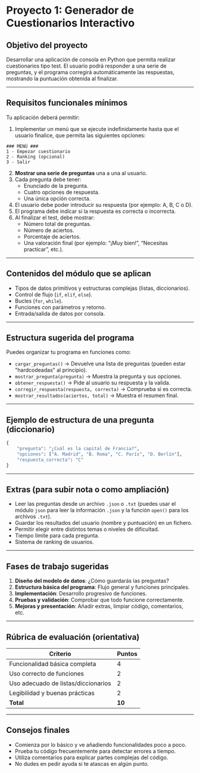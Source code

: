 # Proyecto 1: Generador de Cuestionarios Interactivo

## **Objetivo del proyecto**

Desarrollar una aplicación de consola en Python que permita realizar cuestionarios tipo test. El usuario podrá responder a una serie de preguntas, y el programa corregirá automáticamente las respuestas, mostrando la puntuación obtenida al finalizar.

---

## **Requisitos funcionales mínimos**

Tu aplicación deberá permitir:

1. Implementar un menú que se ejecute indefinidamente hasta que el usuario finalice, que permita las siguientes opciones:
```
### MENÚ ###
1 - Empezar cuestionario
2 - Ranking (opcional)
3 - Salir
```
2. **Mostrar una serie de preguntas** una a una al usuario.
3. Cada pregunta debe tener:
    * Enunciado de la pregunta.
    * Cuatro opciones de respuesta.
    * Una única opción correcta.
4. El usuario debe poder introducir su respuesta (por ejemplo: A, B, C o D).
5. El programa debe indicar si la respuesta es correcta o incorrecta.
6. Al finalizar el test, debe mostrar:
    * Número total de preguntas.
    * Número de aciertos.
    * Porcentaje de aciertos.
    * Una valoración final (por ejemplo: “¡Muy bien!”, “Necesitas practicar”, etc.).

---

## **Contenidos del módulo que se aplican**

* Tipos de datos primitivos y estructuras complejas (listas, diccionarios).
* Control de flujo (`if`, `elif`, `else`).
* Bucles (`for`, `while`).
* Funciones con parámetros y retorno.
* Entrada/salida de datos por consola.

---

## **Estructura sugerida del programa**

Puedes organizar tu programa en funciones como:

* `cargar_preguntas()` → Devuelve una lista de preguntas (pueden estar "hardcodeadas" al principio).
* `mostrar_pregunta(pregunta)` → Muestra la pregunta y sus opciones.
* `obtener_respuesta()` → Pide al usuario su respuesta y la valida.
* `corregir_respuesta(respuesta, correcta)` → Comprueba si es correcta.
* `mostrar_resultados(aciertos, total)` → Muestra el resumen final.

---

## **Ejemplo de estructura de una pregunta (diccionario)**

```python
{
    "pregunta": "¿Cuál es la capital de Francia?",
    "opciones": ["A. Madrid", "B. Roma", "C. París", "D. Berlín"],
    "respuesta_correcta": "C"
}
```

---

## **Extras (para subir nota o como ampliación)**

* Leer las preguntas desde un archivo `.json` o `.txt` (puedes usar el módulo `json` para leer la información `.json` y la función `open()` para los archivos `.txt`).
* Guardar los resultados del usuario (nombre y puntuación) en un fichero.
* Permitir elegir entre distintos temas o niveles de dificultad.
* Tiempo límite para cada pregunta.
* Sistema de ranking de usuarios.

---

## **Fases de trabajo sugeridas**

1. **Diseño del modelo de datos**: ¿Cómo guardarás las preguntas?
2. **Estructura básica del programa**: Flujo general y funciones principales.
3. **Implementación**: Desarrollo progresivo de funciones.
4. **Pruebas y validación**: Comprobar que todo funcione correctamente.
5. **Mejoras y presentación**: Añadir extras, limpiar código, comentarios, etc.

---

## **Rúbrica de evaluación (orientativa)**

| Criterio                            | Puntos |
| ----------------------------------- | ------ |
| Funcionalidad básica completa       | 4      |
| Uso correcto de funciones           | 2      |
| Uso adecuado de listas/diccionarios | 2      |
| Legibilidad y buenas prácticas      | 2      |
| **Total**                           | **10** |

---

## **Consejos finales**

* Comienza por lo básico y ve añadiendo funcionalidades poco a poco.
* Prueba tu código frecuentemente para detectar errores a tiempo.
* Utiliza comentarios para explicar partes complejas del código.
* No dudes en pedir ayuda si te atascas en algún punto.
